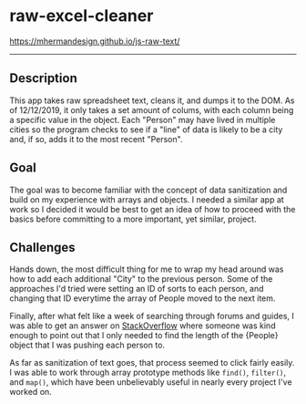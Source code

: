 # raw-excel-cleaner

https://mhermandesign.github.io/js-raw-text/

---

## Description

This app takes raw spreadsheet text, cleans it, and dumps it to the DOM. As of 12/12/2019, it only takes a set amount of colums, with each column being a specific value in the object.
Each "Person" may have lived in multiple cities so the program checks to see if a "line" of data is likely to be a city and, if so, adds it to the most recent "Person".

## Goal

The goal was to become familiar with the concept of data sanitization and build on my experience with arrays and objects. I needed a similar app at work so I decided it would be best to get an idea of how to proceed with the basics before committing to a more important, yet similar, project.

## Challenges

Hands down, the most difficult thing for me to wrap my head around was how to add each additional "City" to the previous person. Some of the approaches I'd tried were setting an ID of sorts to each person, and changing that ID everytime the array of People moved to the next item.

Finally, after what felt like a week of searching through forums and guides, I was able to get an answer on [StackOverflow](https://stackoverflow.com/questions/59202957/how-do-i-access-a-variable-created-outside-of-an-if-else-scope-update-it-in-th) where someone was kind enough to point out that I only needed to find the length of the {People} object that I was pushing each person to.

As far as sanitization of text goes, that process seemed to click fairly easily. I was able to work through array prototype methods like `find()`, `filter()`, and `map()`, which have been unbelievably useful in nearly every project I've worked on.
